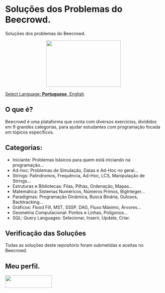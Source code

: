 
# Soluções dos Problemas do Beecrowd.
Soluções dos problemas do Beecrowd.

<p align="center">
<a href="https://www.beecrowd.com.br/judge/en/profile/710583">
<img  width="240"  height="150"  src="https://resources.beecrowd.com.br/judge/img/5.0/logo-beecrowd.png?1635097036">
</p>

Select Language: **Portuguese**, [English](README-English.md)

## O que é?
Beecrowd é uma plataforma que conta com diversos exercícios, divididos em 9 grandes categorias, para ajudar estudantes com programação focada em tópicos específicos.

## Categorias:
- Iniciante: Problemas básicos para quem está iniciando na programação...
- Ad-hoc: Problemas de Simulação, Datas e Ad-Hoc no geral...
- Strings: Palíndromos, Frequência, Ad-Hoc, LCS, Manipulação de Strings...
- Estruturas e Bibliotecas: Filas, Pilhas, Ordenação, Mapas...
- Matemática: Sistemas Numéricos, Números Primos, BigInteger...
- Paradigmas: Programação Dinâmica, Busca Binária, Gulosos, Backtracking...
- Gráficos: Flood Fill, MST, SSSP, DAG, Fluxo Máximo, Árvores...
- Geometria Computacional: Pontos e Linhas, Polígonos...
- SQL: Query Languages: Selecionar, Inserir, Update, Criar.

## Verificação das Soluções
Todas as soluções deste repositório foram submetidas e aceitas no Beecrowd.

## Meu perfil.
<a href="https://www.beecrowd.com.br/judge/en/profile/710583" target="_blank"><img src="https://camo.githubusercontent.com/38d44389f0e6e510bcd916cffb484df9026d4d374160c290f94d1d3db4efb3ca/68747470733a2f2f7777772e62656563726f77642e636f6d2e62722f686f6d652f77702d636f6e74656e742f75706c6f6164732f323032312f30382f62656563726f77645f5f726f786f486f72436c65616e2d736d616c6c2d504e472d312e706e67" target="_blank" height="40" width="150"></a>
